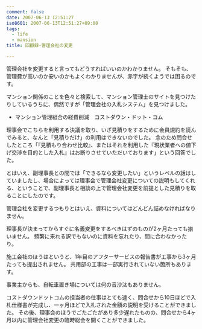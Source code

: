 ```yaml
---
comment: false
date: 2007-06-13 12:51:27
iso8601: 2007-06-13T12:51:27+09:00
tags:
  - life
  - mansion
title: 回顧録-管理会社の変更

---
```


管理会社を変更すると言ってもどうすればいいのかわかりません。
そもそも、管理費が高いのか安いのかもよくわかりませんが、赤字が続くようでは困るのです。

マンション関係のことを色々と検索して、マンション管理士のサイトを見つけたりしているうちに、偶然ですが「管理会社の入札システム」を見つけました。

- マンション管理組合の経費削減　コストダウン・ドット・コム

理事会でこちらを利用する決議を取り、いざ見積りをするために会員規約を読んでみると、なんと「見積りだけ」の利用はできないのでした。
念のため問合せしたところ「『見積もり合わせ比較』、またはそれを利用した『現状業者への値下げ交渉を目的とした入札』はお断りさせていただいております」という回答でした。

とはいえ、副理事長との間では「できるなら変更したい」というレベルの話はしていましたし、場合によっては理事会で管理会社変更についての説明もしてくれる、ということで、副理事長と相談の上で管理会社変更を前提とした見積りを取ることにしたのです。

管理会社を変更するつもりとはいえ、資料についてはどんどん詰めなければなりません。

理事長が決まってからすぐに名義変更をするべきはずのものが2ヶ月たっても揃いません。
頻繁に来れる訳でもないのに資料を忘れたり、間に合わなかったり。

施工会社のほうはというと、1年目のアフターサービスの報告書が工事から3ヶ月たっても提出されません。
共用部の工事は一部実行されていない箇所もあります。

事業主からも、自転車置き場については何の音沙汰もありません。

コストダウンドットコムの担当者の仕事はとても速く、問合せから10日ほどで入札仕様書が完成し、一ヶ月ほどで入札された金額の説明を受けることができました。
その後、理事会のほうでごたごたがあり多少遅れたものの、問合せから4ヶ月以内に管理会社変更の臨時総会を開くことができました。
